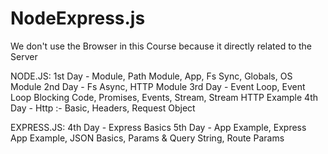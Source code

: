 # NodeExpress.js
We don't use the Browser in this Course because it directly related to the Server

NODE.JS: 
1st Day - Module, Path Module, App, Fs Sync, Globals, OS Module
2nd Day - Fs Async, HTTP Module
3rd Day - Event Loop, Event Loop Blocking Code, Promises, Events, Stream, Stream HTTP Example
4th Day - Http :- Basic, Headers, Request Object

EXPRESS.JS:
4th Day - Express Basics
5th Day - App Example, Express App Example, JSON Basics, Params & Query String, Route Params 